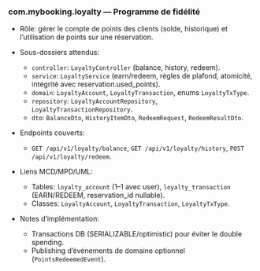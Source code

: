 ### com.mybooking.loyalty — Programme de fidélité

- Rôle: gérer le compte de points des clients (solde, historique) et l’utilisation de points sur une réservation.

- Sous-dossiers attendus:
  - `controller`: `LoyaltyController` (balance, history, redeem).
  - `service`: `LoyaltyService` (earn/redeem, règles de plafond, atomicité, intégrité avec reservation.used_points).
  - `domain`: `LoyaltyAccount`, `LoyaltyTransaction`, enums `LoyaltyTxType`.
  - `repository`: `LoyaltyAccountRepository`, `LoyaltyTransactionRepository`.
  - `dto`: `BalanceDto`, `HistoryItemDto`, `RedeemRequest`, `RedeemResultDto`.

- Endpoints couverts:
  - `GET /api/v1/loyalty/balance`, `GET /api/v1/loyalty/history`, `POST /api/v1/loyalty/redeem`.

- Liens MCD/MPD/UML:
  - Tables: `loyalty_account` (1–1 avec user), `loyalty_transaction` (EARN/REDEEM, reservation_id nullable).
  - Classes: `LoyaltyAccount`, `LoyaltyTransaction`, `LoyaltyTxType`.

- Notes d’implémentation:
  - Transactions DB (SERIALIZABLE/optimistic) pour éviter le double spending.
  - Publishing d’événements de domaine optionnel (`PointsRedeemedEvent`).
